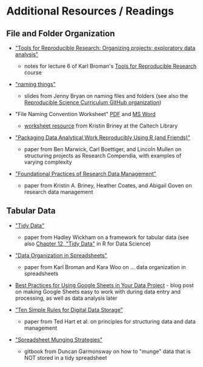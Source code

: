 # Additional Resources / Readings

## File and Folder Organization

* ["Tools for Reproducible Research: Organizing projects; exploratory data analysis"](https://kbroman.org/Tools4RR/assets/lectures/06_org_eda_withnotes.pdf)
  - notes for lecture 6 of Karl Broman's [Tools for Reproducible Research](https://kbroman.org/Tools4RR/) course

* ["naming things"](https://speakerdeck.com/jennybc/how-to-name-files)
  - slides from Jenny Bryan on naming files and folders (see also the [Reproducible Science Curriculum GitHub organization](https://github.com/Reproducible-Science-Curriculum/))

* "File Naming Convention Worksheet" [PDF](https://authors.library.caltech.edu/103626/1/FileNamingConventionWorksheet_Caltech.pdf) and [MS Word](https://authors.library.caltech.edu/103626/2/FileNamingConventionWorksheet_Generic.docx)
  - [worksheet resource](https://resolver.caltech.edu/CaltechAUTHORS:20200601-161923247) from Kristin Briney at the Caltech Library

* ["Packaging Data Analytical Work Reproducibly Using R (and Friends)"](https://www.tandfonline.com/doi/abs/10.1080/00031305.2017.1375986)
  - paper from Ben Marwick, Carl Boettiger, and Lincoln Mullen on structuring projects as Research Compendia, with examples of varying complexity

* ["Foundational Practices of Research Data Management"](https://riojournal.com/article/56508/element/8/103152/)
  - paper from Kristin A. Briney, Heather Coates, and Abigail Goven on research data management

## Tabular Data
* ["Tidy Data"](https://www.jstatsoft.org/article/view/v059i10)
  - paper from Hadley Wickham on a framework for tabular data (see also [Chapter 12, "Tidy Data"](https://r4ds.had.co.nz/tidy-data.html) in R for Data Science)
  
* ["Data Organization in Spreadsheets"](https://www.tandfonline.com/doi/full/10.1080/00031305.2017.1375989)
  - paper from Karl Broman and Kara Woo on ... data organization in spreadsheets
  
* [Best Practices for Using Google Sheets in Your Data Project](https://matthewlincoln.net/2018/03/26/best-practices-for-using-google-sheets-in-your-data-project.html) - blog post on making Google Sheets easy to work with during data entry and processing, as well as data analysis later

* ["Ten Simple Rules for Digital Data Storage"](https://journals.plos.org/ploscompbiol/article?id=10.1371/journal.pcbi.1005097)
  - paper from Ted Hart et al. on principles for structuring data and data management

* ["Spreadsheet Munging Strategies"](https://nacnudus.github.io/spreadsheet-munging-strategies/)
  - gitbook from Duncan Garmonsway on how to "munge" data that is NOT stored in a tidy spreadsheet